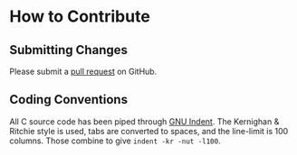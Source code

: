 # How to Contribute #

## Submitting Changes ##

Please submit a [pull request](https://github.com/jamesmcclain/s3-block-device/pulls) on GitHub.

## Coding Conventions ##

All C source code has been piped through [GNU Indent](https://www.gnu.org/software/indent/).
The Kernighan & Ritchie style is used, tabs are converted to spaces, and the line-limit is 100 columns.
Those combine to give `indent -kr -nut -l100`.
